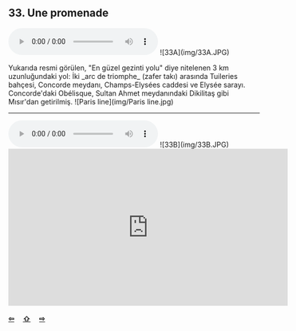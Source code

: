 ## 33. Une promenade

  <audio controls>
    <source src="sound/33A.ogg"></source>
  </audio>
![33A](img/33A.JPG)

<p style="max-width:650px">
Yukarıda resmi görülen, "En güzel gezinti yolu" diye nitelenen 
3 km uzunluğundaki yol: İki _arc de triomphe_ (zafer takı) arasında 
Tuileries bahçesi, Concorde meydanı, Champs-Elysées caddesi ve 
Elysée sarayı. Concorde'daki Obélisque, Sultan Ahmet meydanındaki 
Dikilitaş gibi Mısır'dan getirilmiş.
![Paris line](img/Paris line.jpg) 
<hr></p>

  <audio controls>
    <source src="sound/33B.ogg"></source>
  </audio>
![33B](img/33B.JPG)

<iframe width="560" height="315" src="https://www.youtube.com/embed/DWEsQJAT4xk" frameborder="0" allow="accelerometer; autoplay; encrypted-media; gyroscope; picture-in-picture" allowfullscreen></iframe>

<p style='font-weight:bolder'>
  <a href='32.html' title='Önceki sayfa'>⇦</a>&emsp;
  <a href='..' title='Ana sayfa'>⇧</a>&emsp;
  <a href='34.html' title='Sonraki sayfa'>⇨</a>
</p>